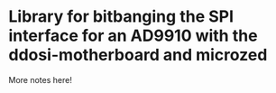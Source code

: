# Library for bitbanging the SPI interface for an AD9910 with the ddosi-motherboard and microzed

More notes here!




